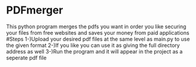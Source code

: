 # PDFmerger
This python program merges the pdfs you want in order you like securing your files from free websites and saves your money from paid applications
#Steps
1-)Upload your desired pdf files at the same level as main.py to use the given format
2-)If you like you can use it as giving the full directory address as well
3-)Run the program and it will appear in the project as a seperate pdf file
